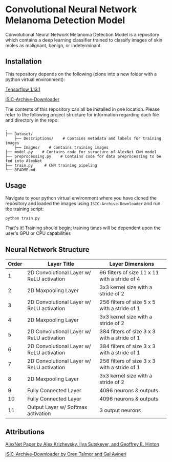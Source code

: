 # Convolutional Neural Network Melanoma Detection Model

Convolutional Neural Network Melanoma Detection Model is a repository which contains a deep learning classifier trained to classify images of skin moles as malignant, benign, or indeterminant. 

## Installation
This repository depends on the following (clone into a new folder with a python virtual environment):

[Tensorflow 1.13.1](https://github.com/tensorflow/tensorflow/releases/tag/v1.13.1)

[ISIC-Archive-Downloader](https://github.com/GalAvineri/ISIC-Archive-Downloader)

The contents of this repository can all be installed in one location. Please refer to the following project structure for information regarding each file and directory in the repo:

    .
	├── Dataset/
		├── Descriptions/    # Contains metadata and labels for training images
		├── Images/    # Contains training images
    ├── model.py    # Contains code for structure of AlexNet CNN model
    ├── preprocessing.py    # Contains code for data preprocessing to be fed into AlexNet
    ├── train.py     # CNN training pipeling
    └── README.md


## Usage
Navigate to your python virtual environment where you have cloned the repository and loaded the images using ```ISIC-Archive-Downloader``` and run the training script:

```bash
python train.py
```
That's it! Training should begin; training times will be dependent upon the user's GPU or CPU capabilities

## Neural Network Structure
| Order  | Layer Title | Layer Dimensions  | 
| ------------- | ------------- |-------|
| 1  | 2D Convolutional Layer w/ ReLU activation  | 96 filters of size 11 x 11  with a stride of 4 |
| 2  | 2D Maxpooling Layer  | 3x3 kernel size with a stride of 2 |
| 3  | 2D Convolutional Layer w/ ReLU activation  | 256 filters of size 5 x 5  with a stride of 1 |
| 4  | 2D Maxpooling Layer  | 3x3 kernel size with a stride of 2 |
| 5  | 2D Convolutional Layer w/ ReLU activation  | 384 filters of size 3 x 3  with a stride of 1 |
| 6  | 2D Convolutional Layer w/ ReLU activation  | 384 filters of size 3 x 3  with a stride of 1 |
| 7  | 2D Convolutional Layer w/ ReLU activation  | 256 filters of size 3 x 3  with a stride of 1 |
| 8  | 2D Maxpooling Layer  | 3x3 kernel size with a stride of 2 |
| 9  | Fully Connected Layer | 4096 neurons & outputs |
| 10  | Fully Connected Layer | 4096 neurons & outputs |
| 11  | Output Layer w/ Softmax activation | 3 output neurons |

## Attributions
[AlexNet Paper by Alex Krizhevsky, Ilya Sutskever, and Geoffrey E. Hinton](https://papers.nips.cc/paper/4824-imagenet-classification-with-deep-convolutional-neural-networks.pdf)

[ISIC-Archive-Downloader by Oren Talmor and Gal Avineri](https://github.com/GalAvineri/ISIC-Archive-Downloader)
